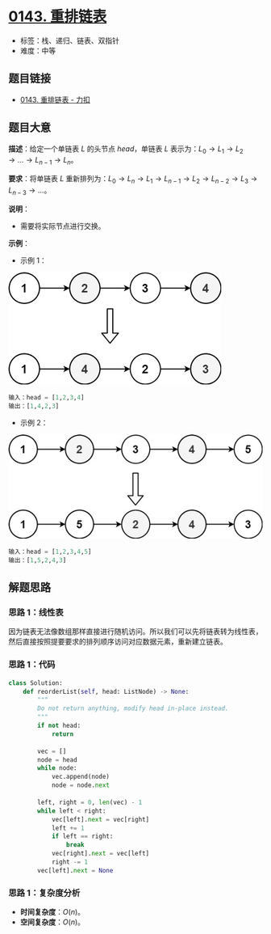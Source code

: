 # [0143. 重排链表](https://leetcode.cn/problems/reorder-list/)

- 标签：栈、递归、链表、双指针
- 难度：中等

## 题目链接

- [0143. 重排链表 - 力扣](https://leetcode.cn/problems/reorder-list/)

## 题目大意

**描述**：给定一个单链表 $L$ 的头节点 $head$，单链表 $L$ 表示为：$L_0 \rightarrow L_1 \rightarrow L_2 \rightarrow ... \rightarrow L_{n-1} \rightarrow L_n$。

**要求**：将单链表 $L$ 重新排列为：$L_0 \rightarrow L_n \rightarrow L_1 \rightarrow L_{n-1} \rightarrow L_2 \rightarrow L_{n-2} \rightarrow L_3 \rightarrow L_{n-3} \rightarrow ...$。

**说明**：

- 需要将实际节点进行交换。

**示例**：

- 示例 1：

![](../images/20201024014301.png)

```python
输入：head = [1,2,3,4]
输出：[1,4,2,3]
```

- 示例 2：

![](../images/20201024014302.png)

```python
输入：head = [1,2,3,4,5]
输出：[1,5,2,4,3]
```

## 解题思路

### 思路 1：线性表

因为链表无法像数组那样直接进行随机访问。所以我们可以先将链表转为线性表，然后直接按照提要要求的排列顺序访问对应数据元素，重新建立链表。

### 思路 1：代码

```python
class Solution:
    def reorderList(self, head: ListNode) -> None:
        """
        Do not return anything, modify head in-place instead.
        """
        if not head:
            return

        vec = []
        node = head
        while node:
            vec.append(node)
            node = node.next

        left, right = 0, len(vec) - 1
        while left < right:
            vec[left].next = vec[right]
            left += 1
            if left == right:
                break
            vec[right].next = vec[left]
            right -= 1
        vec[left].next = None
```

### 思路 1：复杂度分析

- **时间复杂度**：$O(n)$。
- **空间复杂度**：$O(n)$。

